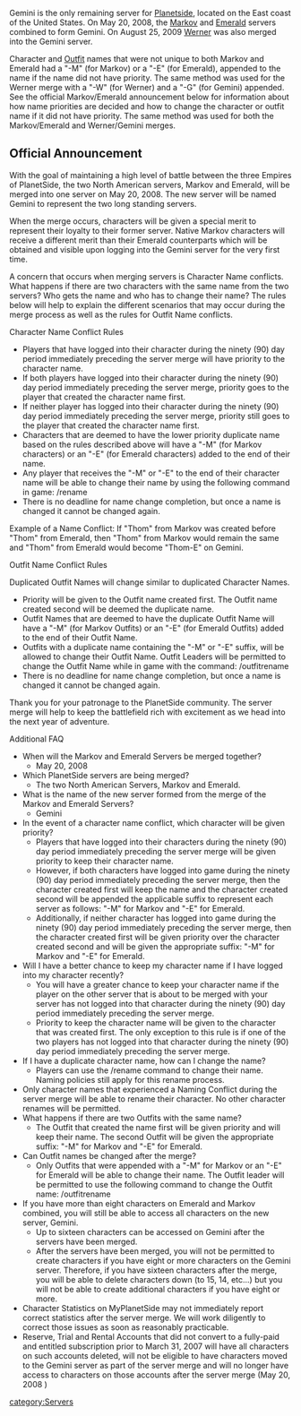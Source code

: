 Gemini is the only remaining server for
[Planetside](Planetside.md), located on the East coast of the
United States. On May 20, 2008, the [Markov](Markov.md) and
[Emerald](Emerald.md) servers combined to form Gemini. On August
25, 2009 [Werner](Werner.md) was also merged into the Gemini
server.

Character and [Outfit](Outfit.md) names that were not unique to
both Markov and Emerald had a "-M" (for Markov) or a "-E" (for Emerald),
appended to the name if the name did not have priority. The same method
was used for the Werner merge with a "-W" (for Werner) and a "-G" (for
Gemini) appended. See the official Markov/Emerald announcement below for
information about how name priorities are decided and how to change the
character or outfit name if it did not have priority. The same method
was used for both the Markov/Emerald and Werner/Gemini merges.

## Official Announcement

With the goal of maintaining a high level of battle between the three
Empires of PlanetSide, the two North American servers, Markov and
Emerald, will be merged into one server on May 20, 2008. The new server
will be named Gemini to represent the two long standing servers.

When the merge occurs, characters will be given a special merit to
represent their loyalty to their former server. Native Markov characters
will receive a different merit than their Emerald counterparts which
will be obtained and visible upon logging into the Gemini server for the
very first time.

A concern that occurs when merging servers is Character Name conflicts.
What happens if there are two characters with the same name from the two
servers? Who gets the name and who has to change their name? The rules
below will help to explain the different scenarios that may occur during
the merge process as well as the rules for Outfit Name conflicts.

Character Name Conflict Rules

- Players that have logged into their character during the ninety (90)
  day period immediately preceding the server merge will have priority
  to the character name.
- If both players have logged into their character during the
  ninety (90) day period immediately preceding the server merge,
  priority goes to the player that created the character name first.
- If neither player has logged into their character during the
  ninety (90) day period immediately preceding the server merge,
  priority still goes to the player that created the character name
  first.
- Characters that are deemed to have the lower priority duplicate name
  based on the rules described above will have a "-M" (for Markov
  characters) or an "-E" (for Emerald characters) added to the end of
  their name.
- Any player that receives the "-M" or "-E" to the end of their
  character name will be able to change their name by using the
  following command in game: /rename <new name>
- There is no deadline for name change completion, but once a name is
  changed it cannot be changed again.

Example of a Name Conflict: If "Thom" from Markov was created before
"Thom" from Emerald, then "Thom" from Markov would remain the same and
"Thom" from Emerald would become "Thom-E" on Gemini.

Outfit Name Conflict Rules

Duplicated Outfit Names will change similar to duplicated Character
Names.

- Priority will be given to the Outfit name created first. The Outfit
  name created second will be deemed the duplicate name.
- Outfit Names that are deemed to have the duplicate Outfit Name will
  have a "-M" (for Markov Outfits) or an "-E" (for Emerald Outfits)
  added to the end of their Outfit Name.
- Outfits with a duplicate name containing the "-M" or "-E" suffix,
  will be allowed to change their Outfit Name. Outfit Leaders will be
  permitted to change the Outfit Name while in game with the command:
  /outfitrename <new name>
- There is no deadline for name change completion, but once a name is
  changed it cannot be changed again.

Thank you for your patronage to the PlanetSide community. The server
merge will help to keep the battlefield rich with excitement as we head
into the next year of adventure.

Additional FAQ

- When will the Markov and Emerald Servers be merged together?
  - May 20, 2008
- Which PlanetSide servers are being merged?
  - The two North American Servers, Markov and Emerald.
- What is the name of the new server formed from the merge of the
  Markov and Emerald Servers?
  - Gemini
- In the event of a character name conflict, which character will be
  given priority?
  - Players that have logged into their characters during the
    ninety (90) day period immediately preceding the server merge
    will be given priority to keep their character name.
  - However, if both characters have logged into game during the
    ninety (90) day period immediately preceding the server merge,
    then the character created first will keep the name and the
    character created second will be appended the applicable suffix
    to represent each server as follows: "-M" for Markov and "-E"
    for Emerald.
  - Additionally, if neither character has logged into game during
    the ninety (90) day period immediately preceding the server
    merge, then the character created first will be given priority
    over the character created second and will be given the
    appropriate suffix: "-M" for Markov and "-E" for Emerald.
- Will I have a better chance to keep my character name if I have
  logged into my character recently?
  - You will have a greater chance to keep your character name if
    the player on the other server that is about to be merged with
    your server has not logged into that character during the
    ninety (90) day period immediately preceding the server merge.
  - Priority to keep the character name will be given to the
    character that was created first. The only exception to this
    rule is if one of the two players has not logged into that
    character during the ninety (90) day period immediately
    preceding the server merge.
- If I have a duplicate character name, how can I change the name?
  - Players can use the /rename <new name> command to change their
    name. Naming policies still apply for this rename process.
- Only character names that experienced a Naming Conflict during the
  server merge will be able to rename their character. No other
  character renames will be permitted.
- What happens if there are two Outfits with the same name?
  - The Outfit that created the name first will be given priority
    and will keep their name. The second Outfit will be given the
    appropriate suffix: "-M" for Markov and "-E" for Emerald.
- Can Outfit names be changed after the merge?
  - Only Outfits that were appended with a "-M" for Markov or an
    "-E" for Emerald will be able to change their name. The Outfit
    leader will be permitted to use the following command to change
    the Outfit name: /outfitrename <new name>
- If you have more than eight characters on Emerald and Markov
  combined, you will still be able to access all characters on the new
  server, Gemini.
  - Up to sixteen characters can be accessed on Gemini after the
    servers have been merged.
  - After the servers have been merged, you will not be permitted to
    create characters if you have eight or more characters on the
    Gemini server. Therefore, if you have sixteen characters after
    the merge, you will be able to delete characters down (to 15,
    14, etc...) but you will not be able to create additional
    characters if you have eight or more.
- Character Statistics on MyPlanetSide may not immediately report
  correct statistics after the server merge. We will work diligently
  to correct those issues as soon as reasonably practicable.
- Reserve, Trial and Rental Accounts that did not convert to a
  fully-paid and entitled subscription prior to March 31, 2007 will
  have all characters on such accounts deleted, will not be eligible
  to have characters moved to the Gemini server as part of the server
  merge and will no longer have access to characters on those accounts
  after the server merge (May 20, 2008 )

[category:Servers](category:Servers.md)

